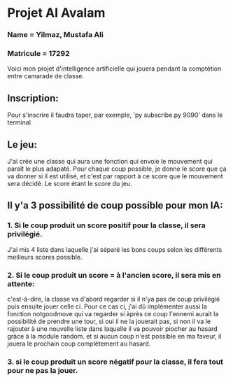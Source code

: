 # Projet AI Avalam
### Name = Yilmaz, Mustafa Ali
### Matricule = 17292
Voici mon projet d'intelligence artificielle qui jouera pendant la comptétion entre camarade de classe.

## Inscription:
Pour s'inscrire il faudra taper, par exemple, 'py subscribe.py 9090' dans le terminal

## Le jeu:
J'ai crée une classe qui aura une fonction qui envoie le mouvement qui paraît le plus adapaté.
Pour chaque coup possible, je donne le score que ça va donner si il est utilisé, et c'est par rapport à ce score que le mouvement sera décidé. Le score étant le score du jeu.
## Il y'a 3 possibilité de coup possible pour mon IA:
### 1. Si le coup produit un score positif pour la classe, il sera privilégié.
J'ai mis 4 liste dans laquelle j'ai séparé les bons coups selon les différents meilleurs scores possible.
### 2. Si le coup produit un score = à l'ancien score, il sera mis en attente:
c'est-à-dire, la classe va d'abord regarder si il n'ya pas de coup privilégié puis ensuite jouer celle ci.
Pour ce cas ci, j'ai dû implémenter aussi la fonction notgoodmove qui va regarder si àprès ce coup l'ennemi aurait la possibilité de prendre une tour, si oui il ne la jouerait pas, si non il va le rajouter à une nouvelle liste dans laquelle il va pouvoir piocher au hasard gràce à la module random.
et si aucun coup n'est possible en ma faveur, il jouera le prochain coup complètement au hasard.

### 3. si le coup produit un score négatif pour la classe, il fera tout pour ne pas la jouer.
